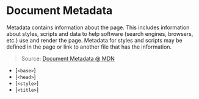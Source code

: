 # Document Metadata

Metadata contains information about the page. This includes information about styles, scripts and data to help software (search engines, browsers, etc.) use and render the page. Metadata for styles and scripts may be defined in the page or link to another file that has the information.

> Source: [Document Metadata @ MDN](https://developer.mozilla.org/en-US/docs/Web/HTML/Element#Document_metadata)

* [`<base>`]
* [`<head>`]
* [`<style>`]
* [`<title>`]